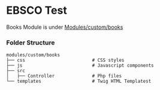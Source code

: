 # EBSCO Test

Books Module is under [Modules/custom/books](https://github.com/dczii/ebsco-test/tree/master/modules/custom/books)

### Folder Structure

    modules/custom/books
    ├── css                         # CSS styles
    ├── js                          # Javascript components
    ├── src
    │   ├── Controller              # Php files
    └── templates                   # Twig HTML Templatest
